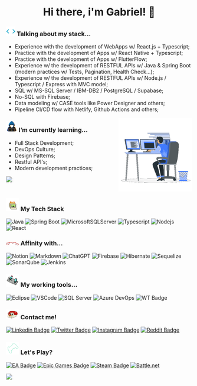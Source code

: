 <h1 align="center"><b>Hi there, i'm Gabriel! 👋</b></h1>

### <picture><img src="./assets/mdImages/code.gif" width ="25"></picture> Talking about my stack...

- Experience with the development of WebApps w/ React.js + Typescript;
- Practice with the development of Apps w/ React Native + Typescript;
- Practice with the development of Apps w/ FlutterFlow;
- Experience w/ the development of RESTFUL APIs w/ Java & Spring Boot (modern practices w/ Tests, Pagination, Health Check...);
- Experience w/ the development of RESTFUL APIs w/ Node.js / Typescript / Express with MVC model;
- SQL w/ MS-SQL Server / IBM-DB2 / PostgreSQL / Supabase;
- No-SQL with Firebase;
- Data modeling w/ CASE tools like Power Designer and others;
- Pipeline CI/CD flow with Netlify, Github Actions and others;

<picture><img align="right" src="./assets/mdImages/Right_Side.gif" width = 200px></picture>

### <picture><img src = "./assets/mdImages/about_me.gif" width = 30px></picture> I’m currently learning...

- Full Stack Development;
- DevOps Culture;
- Design Patterns;
- Restful API's;
- Modern development practices;

<img src="https://user-images.githubusercontent.com/73097560/115834477-dbab4500-a447-11eb-908a-139a6edaec5c.gif"><br><br>

### <picture><img src = "./assets/mdImages/pc-burning-pixel.gif" width = 35px></picture> My Tech Stack

![Java](https://img.shields.io/badge/java-%23ED8B00.svg?style=for-the-badge&logo=openjdk&logoColor=white)
![Spring Boot](https://img.shields.io/badge/Spring%20Boot-6DB33F.svg?style=for-the-badge&logo=Spring-Boot&logoColor=black)
![MicrosoftSQLServer](https://img.shields.io/badge/Microsoft%20SQL%20Server-CC2927?style=for-the-badge&logo=microsoft%20sql%20server&logoColor=white)
![Typescript](https://img.shields.io/badge/TypeScript-3178C6.svg?style=for-the-badge&logo=TypeScript&logoColor=white)
![Nodejs](https://img.shields.io/badge/Node.js-339933.svg?style=for-the-badge&logo=nodedotjs&logoColor=white)
![React](https://img.shields.io/badge/React-61DAFB.svg?style=for-the-badge&logo=React&logoColor=black)

### <picture><img src = "./assets/mdImages/affinity.gif" width = 35px></picture> Affinity with...

![Notion](https://img.shields.io/badge/Notion-%23000000.svg?style=for-the-badge&logo=notion&logoColor=white)
![Markdown](https://img.shields.io/badge/Markdown-000000.svg?style=for-the-badge&logo=Markdown&logoColor=white)
![ChatGPT](https://img.shields.io/badge/chatGPT-74aa9c?style=for-the-badge&logo=openai&logoColor=white)
![Firebase](https://img.shields.io/badge/firebase-%23039BE5.svg?style=for-the-badge&logo=firebase)
![Hibernate](https://img.shields.io/badge/Hibernate-59666C?style=for-the-badge&logo=Hibernate&logoColor=white)
![Sequelize](https://img.shields.io/badge/Sequelize-52B0E7?style=for-the-badge&logo=Sequelize&logoColor=white)
![SonarQube](https://img.shields.io/badge/SonarQube-black?style=for-the-badge&logo=sonarqube&logoColor=4E9BCD)
![Jenkins](https://img.shields.io/badge/jenkins-%232C5263.svg?style=for-the-badge&logo=jenkins&logoColor=white)

### <picture><img src = "./assets/mdImages/keyboard.gif" width = 35px></picture> My working tools...

![Eclipse](https://img.shields.io/badge/Eclipse%20IDE-2C2255.svg?style=for-the-badge&logo=Eclipse-IDE&logoColor=white)
![VSCode](https://img.shields.io/badge/Visual%20Studio%20Code-007ACC.svg?style=for-the-badge&logo=Visual-Studio-Code&logoColor=white)
![SQL Server](https://img.shields.io/badge/Microsoft%20SQL%20Server-CC2927.svg?style=for-the-badge&logo=Microsoft-SQL-Server&logoColor=black)
![Azure DevOps](https://img.shields.io/badge/Azure%20DevOps-0078D7.svg?style=for-the-badge&logo=Azure-DevOps&logoColor=white)
![WT Badge](https://img.shields.io/badge/Windows%20Terminal-4D4D4D.svg?style=for-the-badge&logo=Windows-Terminal&logoColor=white)

### <picture><img src = "./assets/mdImages/phone.gif" width = 35px></picture> Contact me!

[![Linkedin Badge](https://img.shields.io/badge/LinkedIn-0A66C2.svg?style=for-the-badge&logo=LinkedIn&logoColor=white)](https://www.linkedin.com/in/gabrielm-dev/)
[![Twitter Badge](https://img.shields.io/badge/Twitter-1DA1F2.svg?style=for-the-badge&logo=Twitter&logoColor=white)](https://twitter.com/gabrielm_dev)
[![Instagram Badge](https://img.shields.io/badge/Instagram-E4405F.svg?style=for-the-badge&logo=Instagram&logoColor=white)](https://instagram.com/gabrielm_dev/)
[![Reddit Badge](https://img.shields.io/badge/Reddit-FF4500.svg?style=for-the-badge&logo=Reddit&logoColor=white)](reddit.com/gabrielmg_dev)

### <picture><img src = "./assets/mdImages/joystick3.gif" width = 35px></picture> Let's Play?

[![EA Badge](https://img.shields.io/badge/EA-000000.svg?style=for-the-badge&logo=EA&logoColor=white)]()
[![Epic Games Badge](https://img.shields.io/badge/Epic%20Games-313131.svg?style=for-the-badge&logo=Epic-Games&logoColor=white)]()
[![Steam Badge](https://img.shields.io/badge/Steam-000000.svg?style=for-the-badge&logo=Steam&logoColor=whitehttps://img.shields.io/badge/Steam-000000.svg?style=for-the-badge&logo=Steam&logoColor=white)]()
[![Battle.net](https://img.shields.io/badge/Battle.net-148EFF.svg?style=for-the-badge&logo=battledotnet&logoColor=white)]()

<img src="https://user-images.githubusercontent.com/73097560/115834477-dbab4500-a447-11eb-908a-139a6edaec5c.gif">

<link rel="stylesheet" href="https://fonts.googleapis.com/css2?family=Material+Symbols+Outlined:opsz,wght,FILL,GRAD@20..48,100..700,0..1,-50..200" />
